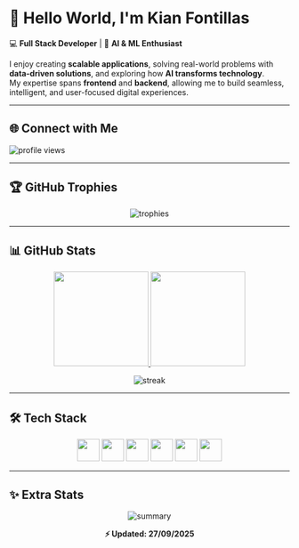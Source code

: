 <link rel="stylesheet" type='text/css' href="https://cdn.jsdelivr.net/gh/devicons/devicon@latest/devicon.min.css" />

# 🌌 Hello World, I'm Kian Fontillas  

💻 **Full Stack Developer** | 🤖 **AI & ML Enthusiast**

I enjoy creating **scalable applications**, solving real-world problems with **data-driven solutions**, and exploring how **AI transforms technology**.  
My expertise spans **frontend** and **backend**, allowing me to build seamless, intelligent, and user-focused digital experiences.  

---

## 🌐 Connect with Me
<p align="left">
<a href="https://www.linkedin.com/in/kian-fontillas" target="blank"><i class="devicon-linkedin-plain colored" height="40" width="60"></i></a>
<a href="https://twitter.com/" target="blank"><i class="devicon-twitter-original" height="40" width="60"></i></a>
</p>

<p align="left"> 
  <img src="https://komarev.com/ghpvc/?username=meuorii&label=Profile%20views&color=6f42c1&style=flat" alt="profile views" /> 
</p>

---

## 🏆 GitHub Trophies
<p align="center"> 
  <img src="https://github-profile-trophy.vercel.app/?username=meuorii&theme=onestar&no-frame=true&margin-w=15" alt="trophies"/>
</p>

---

## 📊 GitHub Stats
<div align="center">
  <a href="https://github.com/meuorii">
    <img height="170em" src="https://github-readme-stats.vercel.app/api?username=meuorii&show_icons=true&theme=tokyonight&count_private=true&hide_border=true&bg_color=0D1117&title_color=9d4edd&icon_color=bb86fc" />
    <img height="170em" src="https://github-readme-stats.vercel.app/api/top-langs/?username=meuorii&layout=compact&langs_count=8&theme=tokyonight&hide_border=true&bg_color=0D1117&title_color=9d4edd&icon_color=bb86fc" />
  </a>
</div>

<p align="center">
  <img src="https://github-readme-streak-stats.herokuapp.com/?user=meuorii&theme=tokyonight&hide_border=true&background=0D1117&ring=bb86fc&fire=9d4edd&currStreakLabel=bb86fc" alt="streak" />
</p>

---

## 🛠️ Tech Stack
<p align="center">
  <img src="https://skillicons.dev/icons?i=nodejs,express,python,flask,firebase,php" height="40"/>
  <img src="https://skillicons.dev/icons?i=react,nextjs,tailwind,html,css,js,ts,figma" height="40"/>
  <img src="https://skillicons.dev/icons?i=mongodb,mysql" height="40"/>
  <img src="https://skillicons.dev/icons?i=git,github,gitlab,postman,githubactions" height="40"/>
  <img src="https://skillicons.dev/icons?i=vscode,windows" height="40"/>
  <img src="https://skillicons.dev/icons?i=tensorflow,pytorch,jupyter" height="40"/>
</p>

---

## ✨ Extra Stats
<p align="center">
  <img src="https://github-profile-summary-cards.vercel.app/api/cards/profile-details?username=meuorii&theme=tokyonight" alt="summary"/>
</p>

<p align="center">
  <b>⚡ Updated: 27/09/2025</b>
</p>
